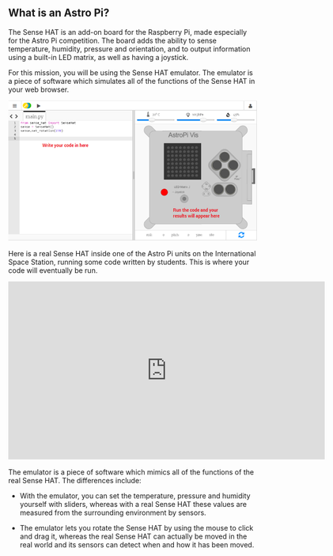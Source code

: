 ## What is an Astro Pi?

The Sense HAT is an add-on board for the Raspberry Pi, made especially for the Astro Pi competition. The board adds the ability to sense temperature, humidity, pressure and orientation, and to output information using a built-in LED matrix, as well as having a joystick. 

For this mission, you will be using the Sense HAT emulator. The emulator is a piece of software which simulates all of the functions of the Sense HAT in your web browser.

![Sense HAT emulator](images/sense-hat-emulator.png)

Here is a real Sense HAT inside one of the Astro Pi units on the International Space Station, running some code written by students. This is where your code will eventually be run.

<iframe src="https://player.vimeo.com/video/172737314" width="640" height="360" frameborder="0" webkitallowfullscreen mozallowfullscreen allowfullscreen></iframe>

The emulator is a piece of software which mimics all of the functions of the real Sense HAT. The differences include:

- With the emulator, you can set the temperature, pressure and humidity yourself with sliders, whereas with a real Sense HAT these values are measured from the surrounding environment by sensors.

- The emulator lets you rotate the Sense HAT by using the mouse to click and drag it, whereas the real Sense HAT can actually be moved in the real world and its sensors can detect when and how it has been moved.
